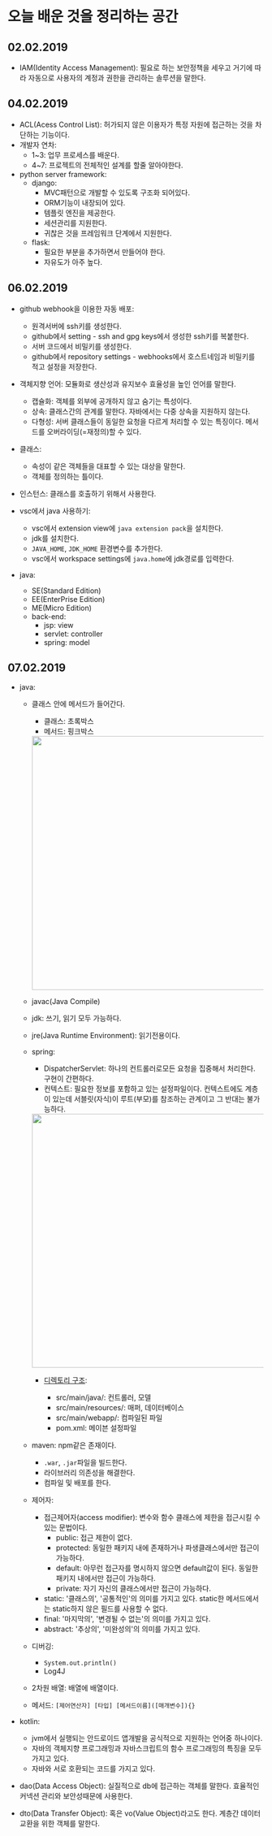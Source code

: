 # 오늘 배운 것을 정리하는 공간

## 02.02.2019

- IAM(Identity Access Management): 필요로 하는 보안정책을 세우고 거기에 따라 자동으로 사용자의 계정과 권한을 관리하는 솔루션을 말한다.

## 04.02.2019

- ACL(Acess Control List): 허가되지 않은 이용자가 특정 자원에 접근하는 것을 차단하는 기능이다.
- 개발자 연차:
  - 1~3: 업무 프로세스를 배운다.
  - 4~7: 프로젝트의 전체적인 설계를 할줄 알아야한다.
- python server framework:
  - django:
    - MVC패턴으로 개발할 수 있도록 구조화 되어있다.
    - ORM기능이 내장되어 있다.
    - 템플릿 엔진을 제공한다.
    - 세션관리를 지원한다.
    - 귀찮은 것을 프레임워크 단계에서 지원한다.
  - flask:
    - 필요한 부분을 추가하면서 만들어야 한다.
    - 자유도가 아주 높다.

## 06.02.2019

- github webhook을 이용한 자동 배포:

  - 원격서버에 ssh키를 생성한다.
  - github에서 setting - ssh and gpg keys에서 생성한 ssh키를 복붙한다.
  - 서버 코드에서 비밀키를 생성한다.
  - github에서 repository settings - webhooks에서 호스트네임과 비밀키를 적고 설정을 저장한다.

- 객체지향 언어: 모듈화로 생산성과 유지보수 효율성을 높인 언어를 말한다.
  - 캡슐화: 객체를 외부에 공개하지 않고 숨기는 특성이다.
  - 상속: 클래스간의 관계를 말한다. 자바에서는 다중 상속을 지원하지 않는다.
  - 다형성: 서버 클래스들이 동일한 요청을 다르게 처리할 수 있는 특징이다. 메서드를 오버라이딩(=재정의)할 수 있다.
- 클래스:
  - 속성이 같은 객체들을 대표할 수 있는 대상을 말한다.
  - 객체를 정의하는 틀이다.
- 인스턴스: 클래스를 호출하기 위해서 사용한다.

- vsc에서 java 사용하기:

  - vsc에서 extension view에 `java extension pack`을 설치한다.
  - jdk를 설치한다.
  - `JAVA_HOME`, `JDK_HOME` 환경변수를 추가한다.
  - vsc에서 workspace settings에 `java.home`에 jdk경로를 입력한다.

- java:
  - SE(Standard Edition)
  - EE(EnterPrise Edition)
  - ME(Micro Edition)
  - back-end:
    - jsp: view
    - servlet: controller
    - spring: model

## 07.02.2019

- java:

  - 클래스 안에 메서드가 들어간다.

    - 클래스: 초록박스
    - 메서드: 핑크박스

    <img src="https://t1.daumcdn.net/cfile/tistory/26471B4857A351FE12" width="500">

  - javac(Java Compile)
  - jdk: 쓰기, 읽기 모두 가능하다.
  - jre(Java Runtime Environment): 읽기전용이다.
  - spring:

    - DispatcherServlet: 하나의 컨트롤러로모든 요청을 집중해서 처리한다. 구현이 간편하다.
    - 컨텍스트: 필요한 정보를 포함하고 있는 설정파일이다. 컨텍스트에도 계층이 있는데 서블릿(자식)이 루트(부모)를 참조하는 관계이고 그 반대는 불가능하다.

    <img src="https://image.slidesharecdn.com/vdztsfrzq3ibzntxbc3j-signature-d53fe98faa10235f97293b3ac37b6748da06835df43b7af4e7632fe535e72c12-poli-170706090019/95/3-mvc-10-638.jpg?cb=1499332326" width="500">

    - [디렉토리 구조](https://shlee0882.tistory.com/127):

      - src/main/java/: 컨트롤러, 모델
      - src/main/resources/: 매퍼, 데이터베이스
      - src/main/webapp/: 컴파일된 파일
      - pom.xml: 메이븐 설정파일

  - maven: npm같은 존재이다.
    - `.war`, `.jar`파일을 빌드한다.
    - 라이브러리 의존성을 해결한다.
    - 컴파일 및 배포를 한다.
  - 제어자:
    - 접근제어자(access modifier): 변수와 함수 클래스에 제한을 접근시킬 수 있는 문법이다.
      - public: 접근 제한이 없다.
      - protected: 동일한 패키지 내에 존재하거나 파생클래스에서만 접근이 가능하다.
      - default: 아무런 접근자를 명시하지 않으면 default값이 된다. 동일한 패키지 내에서만 접근이 가능하다.
      - private: 자기 자신의 클래스에서만 접근이 가능하다.
    - static: '클래스의', '공통적인'의 의미를 가지고 있다. static한 메서드에서는 static하지 않은 필드를 사용할 수 없다.
    - final: '마지막의', '변경될 수 없는'의 의미를 가지고 있다.
    - abstract: '추상의', '미완성의'의 의미를 가지고 있다.
  - 디버깅:
    - `System.out.println()`
    - Log4J
  - 2차원 배열: 배열에 배열이다.
  - 메서드: `[제어연산자] [타입] [메서드이름]([매개변수]){}`

* kotlin:

  - jvm에서 실행되는 안드로이드 앱개발을 공식적으로 지원하는 언어중 하나이다.
  - 자바의 객체지향 프로그래밍과 자바스크립트의 함수 프로그래밍의 특징을 모두 가지고 있다.
  - 자바와 서로 호환되는 코드를 가지고 있다.

* dao(Data Access Object): 실질적으로 db에 접근하는 객체를 말한다. 효율적인 커넥션 관리와 보안성때문에 사용한다.
* dto(Data Transfer Object): 혹은 vo(Value Object)라고도 한다. 계층간 데이터 교환을 위한 객체를 말한다.

